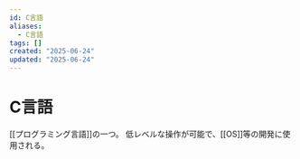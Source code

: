```yaml
---
id: C言語
aliases:
  - C言語
tags: []
created: "2025-06-24"
updated: "2025-06-24"
---
```


# C言語
[[プログラミング言語]]の一つ。
低レベルな操作が可能で、[[OS]]等の開発に使用される。
